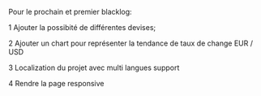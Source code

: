 Pour le prochain et premier blacklog:

1 Ajouter la possibité de différentes devises;

2 Ajouter un chart pour représenter la tendance de taux de change EUR / USD

3 Localization du projet avec multi langues support

4 Rendre la page responsive
